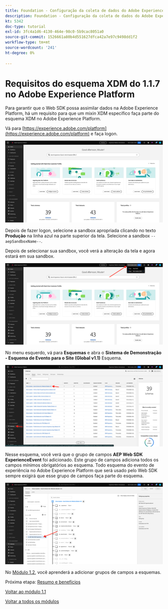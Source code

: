 ```yaml
---
title: Foundation - Configuração da coleta de dados do Adobe Experience Platform e da extensão Web SDK - requisitos do esquema XDM no Adobe Experience Platform
description: Foundation - Configuração da coleta de dados do Adobe Experience Platform e da extensão Web SDK - requisitos do esquema XDM no Adobe Experience Platform
kt: 5342
doc-type: tutorial
exl-id: 3fc4a1d6-4130-464e-98c0-5b9cac8051a0
source-git-commit: 1526661a80b4d551627dfca42a7e97c9498dd1f2
workflow-type: tm+mt
source-wordcount: '241'
ht-degree: 0%

---
```


# Requisitos do esquema XDM do 1.1.7 no Adobe Experience Platform

Para garantir que o Web SDK possa assimilar dados na Adobe Experience Platform, há um requisito para que um mixin XDM específico faça parte do esquema XDM no Adobe Experience Platform.

Vá para [https://experience.adobe.com/platform](https://experience.adobe.com/platform) e faça logon.

![Depurador da AEP](./images/exp1.png)

Depois de fazer logon, selecione a sandbox apropriada clicando no texto **Produção** na linha azul na parte superior da tela. Selecione a sandbox `--aepSandboxName--`.

Depois de selecionar sua sandbox, você verá a alteração da tela e agora estará em sua sandbox.

![Depurador da AEP](./images/exp2.png)

No menu esquerdo, vá para **Esquemas** e abra o **Sistema de Demonstração - Esquema de Evento para o Site (Global v1.1)** Esquema.

![Depurador da AEP](./images/exp3.png)

Nesse esquema, você verá que o grupo de campos **AEP Web SDK ExperienceEvent** foi adicionado. Este grupo de campos adiciona todos os campos mínimos obrigatórios ao esquema. Todo esquema do evento de experiência no Adobe Experience Platform que será usado pelo Web SDK sempre exigirá que esse grupo de campos faça parte do esquema.

![Depurador da AEP](./images/exp4.png)

No [Módulo 1.2](./../module1.2/data-ingestion.md), você aprenderá a adicionar grupos de campos a esquemas.

Próxima etapa: [Resumo e benefícios](./summary.md)

[Voltar ao módulo 1.1](./data-ingestion-launch-web-sdk.md)

[Voltar a todos os módulos](./../../../overview.md)
